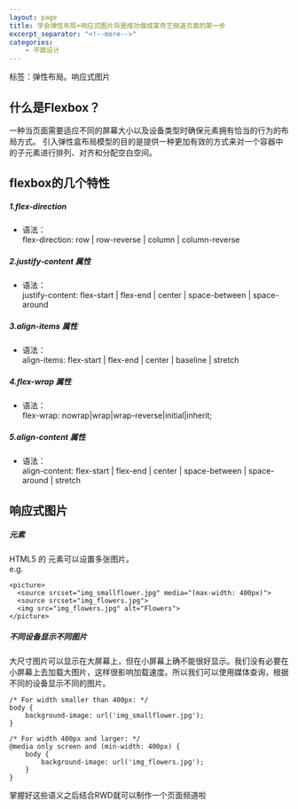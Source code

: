 ```yaml
---
layout: page
title: 学会弹性布局+响应式图片将是成功做成某奇艺频道页面的第一步
excerpt_separator: "<!--more-->"
categories:
    - 平面设计
---  
```

  
标签：弹性布局。响应式图片  
<!--more-->  
  
## 什么是Flexbox？  
一种当页面需要适应不同的屏幕大小以及设备类型时确保元素拥有恰当的行为的布局方式。
引入弹性盒布局模型的目的是提供一种更加有效的方式来对一个容器中的子元素进行排列、对齐和分配空白空间。  
  
## flexbox的几个特性  
##### 1.flex-direction  
- 语法：  
flex-direction: row | row-reverse | column | column-reverse  

##### 2.justify-content 属性  
- 语法：  
justify-content: flex-start | flex-end | center | space-between | space-around  

##### 3.align-items 属性  
- 语法：  
align-items: flex-start | flex-end | center | baseline | stretch  

##### 4.flex-wrap 属性  
- 语法：  
flex-wrap: nowrap|wrap|wrap-reverse|initial|inherit;  
  
##### 5.align-content 属性  
- 语法：  
align-content: flex-start | flex-end | center | space-between | space-around | stretch  
  
## 响应式图片  
##### <picture> 元素  
HTML5 的 <picture> 元素可以设置多张图片。  
e.g.  
```  
<picture>
  <source srcset="img_smallflower.jpg" media="(max-width: 400px)">
  <source srcset="img_flowers.jpg">
  <img src="img_flowers.jpg" alt="Flowers">
</picture>  
```  
##### 不同设备显示不同图片  
大尺寸图片可以显示在大屏幕上，但在小屏幕上确不能很好显示。我们没有必要在小屏幕上去加载大图片，这样很影响加载速度。所以我们可以使用媒体查询，根据不同的设备显示不同的图片。  
```  
/* For width smaller than 400px: */
body {
    background-image: url('img_smallflower.jpg'); 
}

/* For width 400px and larger: */
@media only screen and (min-width: 400px) {
    body { 
        background-image: url('img_flowers.jpg'); 
    }
}  
```  
掌握好这些语义之后结合RWD就可以制作一个页面频道啦